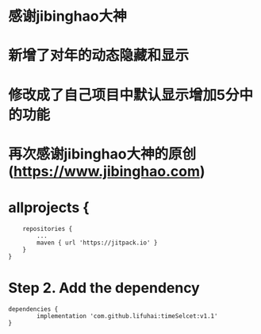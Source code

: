 # 感谢jibinghao大神
# 新增了对年的动态隐藏和显示
# 修改成了自己项目中默认显示增加5分中的功能
# 再次感谢jibinghao大神的原创   (https://www.jibinghao.com)
# allprojects {
		repositories {
			...
			maven { url 'https://jitpack.io' }
		}
	}
# Step 2. Add the dependency

	dependencies {
	        implementation 'com.github.lifuhai:timeSelcet:v1.1'
	}
